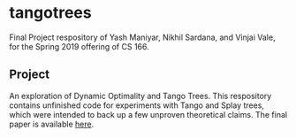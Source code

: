# tangotrees
Final Project respository of Yash Maniyar, Nikhil Sardana, and Vinjai Vale, for the Spring 2019 offering of CS 166.

## Project
An exploration of Dynamic Optimality and Tango Trees. This respository contains unfinished code for experiments with Tango and Splay trees, which were intended to back up a few unproven theoretical claims. The final paper is available [here](https://nikhilsardana.github.io/tango.pdf).

